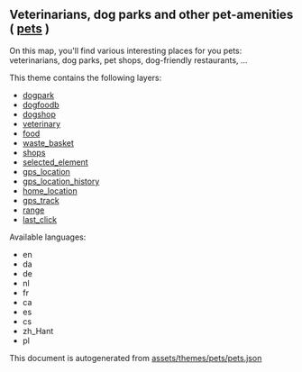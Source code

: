 [//]: # (WARNING: this file is automatically generated. Please find the sources at the bottom and edit those sources)

 Veterinarians, dog parks and other pet-amenities ( [pets](https://mapcomplete.org/pets) ) 
-------------------------------------------------------------------------------------------



On this map, you'll find various interesting places for you pets: veterinarians, dog parks, pet shops, dog-friendly restaurants, ...

This theme contains the following layers:



  - [dogpark](../Layers/dogpark.md)
  - [dogfoodb](../Layers/dogfoodb.md)
  - [dogshop](../Layers/dogshop.md)
  - [veterinary](../Layers/veterinary.md)
  - [food](../Layers/food.md)
  - [waste_basket](../Layers/waste_basket.md)
  - [shops](../Layers/shops.md)
  - [selected_element](../Layers/selected_element.md)
  - [gps_location](../Layers/gps_location.md)
  - [gps_location_history](../Layers/gps_location_history.md)
  - [home_location](../Layers/home_location.md)
  - [gps_track](../Layers/gps_track.md)
  - [range](../Layers/range.md)
  - [last_click](../Layers/last_click.md)


Available languages:



  - en
  - da
  - de
  - nl
  - fr
  - ca
  - es
  - cs
  - zh_Hant
  - pl
 

This document is autogenerated from [assets/themes/pets/pets.json](https://github.com/pietervdvn/MapComplete/blob/develop/assets/themes/pets/pets.json)

